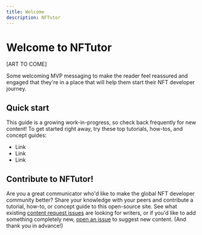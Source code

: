 ```yaml
---
title: Welcome
description: NFTutor
---
```

 # Welcome to NFTutor

[ART TO COME]

Some welcoming MVP messaging to make the reader feel reassured and engaged that they're in a place that will help them start their NFT developer journey.

 ## Quick start
This guide is a growing work-in-progress, so check back frequently for new content! To get started right away, try these top tutorials, how-tos, and concept guides:

- Link
- Link
- Link

 ## Contribute to NFTutor!
 Are you a great communicator who'd like to make the global NFT developer community better? Share your knowledge with your peers and contribute a tutorial, how-to, or concept guide to this open-source site. See what existing [content request issues](https://github.com/protocol/nft-website/issues?q=is%3Aissue+is%3Aopen+label%3Atopic%2Fdesign-content) are looking for writers, or if you'd like to add something completely new, [open an issue](https://github.com/protocol/nft-website/issues/new?assignees=&labels=need%2Ftriage&template=content-or-feature-suggestion.md&title=%5BCONTENT+REQUEST%5D+%28add+your+title+here%21%29) to suggest new content. (And thank you in advance!)

